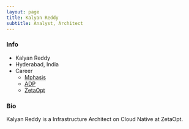 ```yaml
---
layout: page
title: Kalyan Reddy
subtitle: Analyst, Architect
---
```


### Info
* Kalyan Reddy
* Hyderabad, India
* Career
  * [Mphasis](https://www.mphasis.com/)
  * [ADP](https://www.adp.com/)
  * [ZetaOpt](http://www.zetaopt.com)

### Bio

 Kalyan Reddy is a Infrastructure Architect on Cloud Native at ZetaOpt. 
